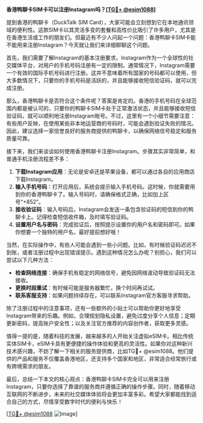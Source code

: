 **香港鸭聊卡SIM卡可以注册Instagram吗？[[TG💪+ @esim1088](https://t.me/s/esim1088)]**

提到香港的鸭聊卡（DuckTalk SIM Card），大家可能会立刻想到它在本地通讯领域的便利性。这款SIM卡以其灵活多变的套餐和高性价比吸引了许多用户，尤其是在香港生活或工作的朋友们。但最近有不少人问起一个问题：香港鸭聊卡SIM卡能不能用来注册Instagram？今天就让我们来详细聊聊这个问题。

首先，我们需要了解Instagram的基本注册要求。Instagram作为一个全球性的社交媒体平台，对用户的手机号码注册有一定的限制。通常情况下，Instagram需要一个有效的国际手机号码进行注册。这并不意味着所有国家的号码都可以使用，但大多数情况下，只要你的手机号码是活跃的，并且能够接收短信验证码，就可以完成注册。

那么，香港鸭聊卡是否符合这个条件呢？答案是肯定的。香港的手机号码在全球范围内都是被认可的，只要你的鸭聊卡SIM卡处于正常激活状态，并且能够接收短信验证码，就可以顺利地注册Instagram账号。不过，这里有一个小细节需要注意：有些用户反映，在使用某些非本地运营商的号码时，可能会遇到验证失败的情况。因此，建议选择一家信誉良好的服务商提供的鸭聊卡，以确保网络信号稳定和服务质量可靠。

接下来，我们来谈谈如何使用香港鸭聊卡注册Instagram。步骤其实非常简单，和普通手机注册流程差不多：

1. **下载Instagram应用**：无论是安卓还是苹果设备，都可以通过各自的应用商店下载Instagram。
2. **输入手机号码**：打开应用后，系统会提示输入手机号码。这时候，你就需要用到你的香港鸭聊卡了。输入号码时，请确保格式正确，比如加上区号“+852”。
3. **接收验证码**：输入号码后，Instagram会发送一条包含验证码的短信到你的鸭聊卡上。记得检查短信收件箱，及时填写验证码。
4. **设置用户名与密码**：完成验证后，按照提示设置你的用户名和密码即可。如果你想要一个独特的用户名，最好提前想好哦！

当然，在实际操作中，有些人可能会遇到一些小问题。比如，有时候验证码迟迟不到账，或者注册过程中出现错误提示。遇到这种情况怎么办呢？别担心，我们可以尝试以下几种方法：

- **检查网络连接**：确保手机有稳定的网络信号，避免因网络波动导致验证码无法接收。
- **更换时段重试**：有时候可能是服务器繁忙，换个时间再试试。
- **联系客服支持**：如果问题持续存在，可以联系Instagram官方客服寻求帮助。

除了注册过程中的注意事项，还有一些额外的小贴士可以帮助你更好地享受Instagram带来的乐趣。例如，合理规划隐私设置，避免过度分享个人信息；定期更新密码，提高账户安全性；以及关注官方推荐的内容创作者，获取更多灵感。

值得一提的是，随着科技的发展，越来越多的人开始关注虚拟eSIM卡。相比传统实体SIM卡，eSIM卡具有更便捷的操作体验和更高的灵活性。如果你对这种新兴技术感兴趣，不妨了解一下相关的服务提供商，比如TG💪+ @esim1088。他们提供的产品和服务不仅覆盖香港地区，还支持多个国家和地区，非常适合经常旅行或有跨境需求的朋友。

最后，总结一下本文的核心观点：香港鸭聊卡SIM卡完全可以用来注册Instagram，只要你选择了靠谱的服务商并遵循正确的操作步骤。同时，随着移动互联网的不断进步，未来的社交媒体体验将会更加丰富多彩。希望大家都能找到适合自己的方式，尽情享受数字时代的便利与快乐！

[[TG💪+ @esim1088](https://t.me/s/esim1088) ![Image](https://i.postimg.cc/4NQfJmqS/Snipaste-2025-05-13-00-14-12.png)]